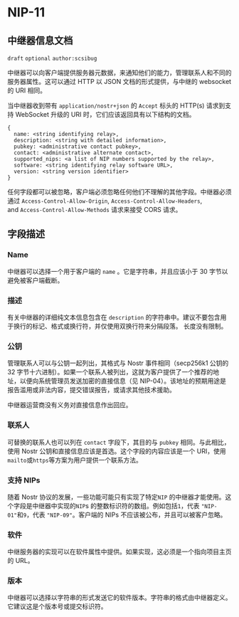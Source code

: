# NIP-11

## 中继器信息文档

`draft` `optional` `author:scsibug`

中继器可以向客户端提供服务器元数据，来通知他们的能力，管理联系人和不同的服务器属性。这可以通过 HTTP 以 JSON 文档的形式提供，与中继的 websocket 的 URI 相同。

当中继器收到带有 `application/nostr+json` 的 `Accept` 标头的 HTTP(s) 请求到支持 WebSocket 升级的 URI 时，它们应该返回具有以下结构的文档。

```
{
  name: <string identifying relay>,
  description: <string with detailed information>,
  pubkey: <administrative contact pubkey>,
  contact: <administrative alternate contact>,
  supported_nips: <a list of NIP numbers supported by the relay>,
  software: <string identifying relay software URL>,
  version: <string version identifier>
}
```

任何字段都可以被忽略，客户端必须忽略任何他们不理解的其他字段。中继器必须通过 `Access-Control-Allow-Origin`, `Access-Control-Allow-Headers`, and `Access-Control-Allow-Methods` 请求来接受 CORS 请求。

## 字段描述

### Name

中继器可以选择一个用于客户端的 `name` 。它是字符串，并且应该小于 30 字节以避免被客户端截断。

### 描述

有关中继器的详细纯文本信息包含在 `description` 的字符串中。建议不要包含用于换行的标记、格式或换行符，并仅使用双换行符来分隔段落。 长度没有限制。

### 公钥

管理联系人可以与公钥一起列出，其格式与 Nostr 事件相同（secp256k1 公钥的 32 字节十六进制）。如果一个联系人被列出，这就为客户提供了一个推荐的地址，以便向系统管理员发送加密的直接信息（见 NIP-04）。该地址的预期用途是报告滥用或非法内容，提交错误报告，或请求其他技术援助。

中继器运营商没有义务对直接信息作出回应。

### 联系人

可替换的联系人也可以列在 `contact` 字段下，其目的与 `pubkey` 相同。与此相比，使用 Nostr 公钥和直接信息应该是首选。这个字段的内容应该是一个 URI，使用`mailto`或`https`等方案为用户提供一个联系方法。

### 支持 NIPs

随着 Nostr 协议的发展，一些功能可能只有实现了特定`NIP` 的中继器才能使用。这个字段是中继器中实现的`NIP`s 的整数标识符的数组。例如包括`1`，代表 `"NIP-01"`和`9`，代表 `"NIP-09"`。客户端的 NIPs 不应该被公布，并且可以被客户忽略。

### 软件

中继服务器的实现可以在软件属性中提供。如果实现，这必须是一个指向项目主页的 URL。

### 版本

中继器可以选择以字符串的形式发送它的软件版本。字符串的格式由中继器定义。它建议这是个版本号或提交标识符。

